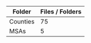 | Folder   |   Files / Folders |
|----------|-------------------|
| Counties |                75 |
| MSAs     |                 5 |